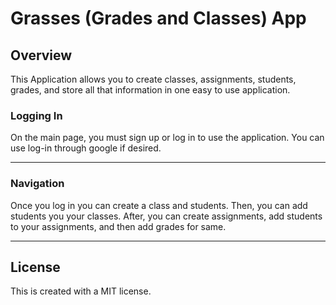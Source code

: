 # Grasses (Grades and Classes) App

## Overview

This Application allows you to create classes, assignments, students, grades, and store all that information in one easy to use application. 

### Logging In
On the main page, you must sign up or log in to use the application. You can use log-in through google if desired. 

---
### Navigation 
Once you log in you can create a class and students. Then, you can add students you your classes. After, you can create assignments, add students to your assignments, and then add grades for same. 

---

## License

This is created with a MIT license.